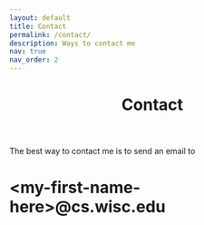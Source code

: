 ```yaml
---
layout: default
title: Contact
permalink: /contact/
description: Ways to contact me
nav: true
nav_order: 2
---
```


<header class="post-header">
  <h1 class="post-title">
    <span class="font-weight-bold">Contact</span>
  </h1>
</header>

The best way to contact me is to send an email to
<h1 class="email">&lt;my-first-name-here&gt;@cs.wisc.edu</h1>

<!--<h3 class='font-weight-bold'> OR </h3>

You can also submit this form.
<iframe src="https://docs.google.com/forms/d/e/1FAIpQLSd9B25SYoNy5y4yddRgDstaWPnXnVhe7rEJvfNuL_wZcwyMkw/viewform?embedded=true" width="100%" height="1000" frameborder="0" marginheight="0" marginwidth="0">Loading…</iframe>
-->